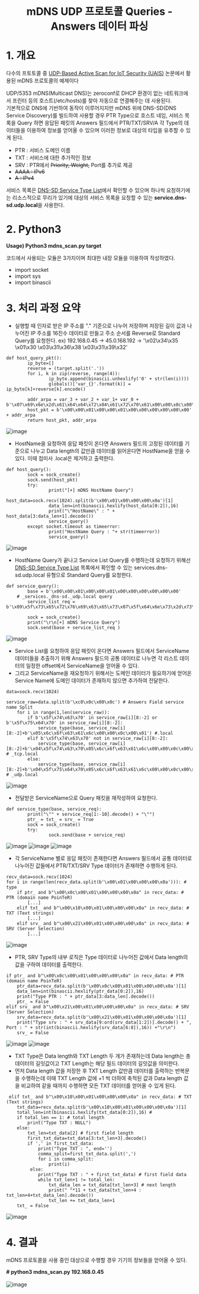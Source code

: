 # <center> mDNS UDP 프로토콜 Queries - Answers 데이터 파싱</center>

# 1. 개요
다수의 프토토콜 중 [UDP-Based Active Scan for IoT Security (UAIS)](http://itiis.org/digital-library/24228) 논문에서 활용된 mDNS 프로토콜의 예제이다<br>


UDP/5353 mDNS(Multicast DNS)는 zeroconf로 DHCP 환경이 없는 네트워크에서 프린터 등의 호스트(/etc/hosts)를 찾아 자동으로 연결해주는 데 사용된다.<br>
기본적으로 DNS에 기반하여 동작이 이루어지지만 mDNS 위에 DNS-SD(DNS Service Discovery)를 빌드하여 사용할 경우 PTR Type으로 호스트 네임, 서비스 목록을 Query 하면 응답된 패킷의 Answers 필드에서 PTR/TXT/SRV/A 각 Type의 데이터들을 이용하여 정보를 얻어올 수 있으며 이러한 정보로 대상의 타입을 유추할 수 있게 된다.

* PTR : 서비스 도메인 이름
* TXT : 서비스에 대한 추가적인 정보
* SRV : PTR에서 ~~Priority, Weight,~~ Port를 추가로 제공
* ~~AAAA : IPv6~~
* ~~A : IPv4~~

서비스 목록은 [DNS-SD Service Type List](http://dns-sd.org/ServiceTypes.html)에서 확인할 수 있으며 하나씩 요청하기에는 리소스적으로 무리가 있기에 대상의 서비스 목록을 요청할 수 있는 **service.dns-sd.udp.local**을 사용한다.
<br>
# 2. Python3
**Usage) Python3 mdns_scan.py target**
	
코드에서 사용되는 모듈은 3가지이며 최대한 내장 모듈을 이용하여 작성하였다.

* import socket
* import sys
* import binascii

# 3. 처리 과정 요약
* 실행할 때 인자로 받은 IP 주소를 "." 기준으로 나누어 저장하며 저장된 길이 값과 나누어진 IP 주소를 16진수 데이터로 만들고 주소 순서를 Reverse로 Standard Query를 요청한다. ex) 192.168.0.45 -> 45.0.168.192 -> '\x02\x34\x35 \x01\x30 \x03\x31\x36\x38 \x03\x31\x39\x32'
```
def host_query_pkt():
        ip_byte=[]
        reverse = (target.split('.'))
        for i, k in zip(reverse, range(4)):
                ip_byte.append(binascii.unhexlify('0' + str(len(i))))
                globals()['var_{}'.format(k)] = ip_byte[k]+reverse[k].encode()
	
        addr_arpa = var_3 + var_2 + var_1+ var_0 + b'\x07\x69\x6e\x2d\x61\x64\x64\x72\x04\x61\x72\x70\x61\x00\x00\x0c\x00\x01'
        host_pkt = b'\x00\x00\x01\x00\x00\x01\x00\x00\x00\x00\x00\x00' + addr_arpa
        return host_pkt, addr_arpa
```
![image](https://user-images.githubusercontent.com/40857478/121621321-eaf15b00-caa6-11eb-8807-758686f09de8.png)
<br>


*  HostName을 요청하여 응답 패킷이 온다면 Answers 필드의 고정된 데이터를 기준으로 나누고 Data length의 값만큼 데이터를 읽어온다면 HostName을 얻을 수 있다. 이때 접미사 .local은 제거하고 출력한다.
```
def host_query():
        sock = sock_create()
        sock.send(host_pkt)
        try:
                print("[+] mDNS HostName Query")
                host_data=sock.recv(1024).split(b'\x00\x01\x00\x00\x00\x0a')[1]
                data_len=int(binascii.hexlify(host_data[0:2]),16)
                print("\"HostName\" : " + host_data[3:data_len+1].decode())
                service_query()
        except socket.timeout as timeerror:
                print("HostName Query : "+ str(timeerror))
                service_query()
```

![image](https://user-images.githubusercontent.com/40857478/121622112-5c7dd900-caa8-11eb-990f-670ffcb14352.png)
<br>


* HostName Query가 끝나고 Service List Query를 수행하는데 요청하기 위해선 [DNS-SD Service Type List](http://dns-sd.org/ServiceTypes.html) 목록에서 확인할 수 있는 services.dns-sd.udp.local 유형으로 Standard Query를 요청한다.
```
def service_query():
        base = b'\x00\x00\x01\x00\x00\x01\x00\x00\x00\x00\x00\x00'
	# _services._dns-sd._udp.local query
        service_list_req = b'\x09\x5f\x73\x65\x72\x76\x69\x63\x65\x73\x07\x5f\x64\x6e\x73\x2d\x73\x64\x04\x5f\x75\x64\x70\x05\x6c\x6f\x63\x61\x6c\x00\x00\x0c\x00\x01'

        sock = sock_create()
        print("\r\n[+] mDNS Service Query")
        sock.send(base + service_list_req )
```
![image](https://user-images.githubusercontent.com/40857478/121628791-e895fd80-cab4-11eb-9a53-b4a5d3c3e232.png)
<br>


* Service List를 요청하여 응답 패킷이 온다면 Answers 필드에서 ServiceName 데이터들을 추출하기 위해 Answers 필드의 공통 데이터로 나누면 각 리스트 데이터의 일정한 offset에서 ServiceName을 얻어올 수 있다.<br>
* 그리고 ServiceName을 재요청하기 위해서는 도메인 데이터가 필요하기에 얻어온 Service Name에 도메인 데이터가 존재하지 않으면 추가하여 전달한다.
```
data=sock.recv(1024)

service_raw=data.split(b'\xc0\x0c\x00\x0c') # Answers Field service name Split
	for i in range(1,len(service_raw)):
		if b'\x5f\x74\x63\x70' in service_raw[i][8:-2] or b'\x5f\x75\x64\x70' in service_raw[i][8:-2]:
			service_type(base, service_raw[i][8:-2]+b'\x05\x6c\x6f\x63\x61\x6c\x00\x00\x0c\x00\x01') #.local
		elif b'\x5f\x74\x63\x70' not in service_raw[i][8:-2]:
			service_type(base, service_raw[i][8:-2]+b'\x04\x5f\x74\x63\x70\x05\x6c\x6f\x63\x61\x6c\x00\x00\x0c\x00\x01') # _tcp.local
		else:
			service_type(base, service_raw[i][8:-2]+b'\x04\x5f\x75\x64\x70\x05\x6c\x6f\x63\x61\x6c\x00\x00\x0c\x00\x01') # _udp.local
```
![image](https://user-images.githubusercontent.com/40857478/121628836-fc416400-cab4-11eb-8b21-b92edf2fdad0.png)
<br>


* 전달받은 ServiceName으로 Query 패킷을 재작성하여 요청한다.
```
def service_type(base, service_req):
        print("\"" + service_req[1:-10].decode() + "\"")
        ptr_ = txt_ = srv_ = True
        sock = sock_create()
        try:
                sock.send(base + service_req)
```
![image](https://user-images.githubusercontent.com/40857478/121630747-b5ee0400-cab8-11eb-9ac2-404edf6d4ec0.png)
![image](https://user-images.githubusercontent.com/40857478/121630762-bab2b800-cab8-11eb-81dd-5ed5a77ef79b.png)
![image](https://user-images.githubusercontent.com/40857478/121630771-beded580-cab8-11eb-8911-83fc2ba84785.png)
<br>


* 각 ServiceName 별로 응답 패킷이 존재한다면 Answers 필드에서 공통 데이터로 나누어진 값들에서 PTR/TXT/SRV Type 데이터가 존재하면 수행하게 된다.
```
recv_data=sock.recv(1024)
for i in range(len(recv_data.split(b'\x00\x01\x00\x00\x00\x0a'))): # type
	if ptr_ and b"\x00\x0c\x00\x01\x00\x00\x00\x0a" in recv_data: # PTR (domain name PoinTeR)
		[...]
	elif txt_ and b"\x00\x10\x00\x01\x00\x00\x00\x0a" in recv_data: # TXT (Text strings)
		[...]
	elif srv_ and b"\x00\x21\x00\x01\x00\x00\x00\x0a" in recv_data: # SRV (Server Selection)
		[...]
```
![image](https://user-images.githubusercontent.com/40857478/121630816-d1590f00-cab8-11eb-9c06-d2f4e82c38c0.png)
<br>


* PTR, SRV Type의 내부 로직은 Type 데이터로 나누어진 값에서 Data length의 값을 구하여 데이터를 출력한다.
```
if ptr_ and b"\x00\x0c\x00\x01\x00\x00\x00\x0a" in recv_data: # PTR (domain name PoinTeR)
	ptr_data=recv_data.split(b'\x00\x0c\x00\x01\x00\x00\x00\x0a')[1]
	data_len=int(binascii.hexlify(ptr_data[0:2]),16)
	print("Type PTR : " + ptr_data[3:data_len].decode())
	ptr_ = False
elif srv_ and b"\x00\x21\x00\x01\x00\x00\x00\x0a" in recv_data: # SRV (Server Selection)
	srv_data=recv_data.split(b'\x00\x21\x00\x01\x00\x00\x00\x0a')[1]
	print("Type srv : " + srv_data[9:ord(srv_data[1:2])].decode() + ", Port : " + str(int(binascii.hexlify(srv_data[6:8]),16)) +"\r\n")
	srv_ = False
```
![image](https://user-images.githubusercontent.com/40857478/121630892-f77eaf00-cab8-11eb-9d7b-797fb4e8fda1.png)
![image](https://user-images.githubusercontent.com/40857478/121630880-efbf0a80-cab8-11eb-9bf3-a49013c3d139.png)
<br>


* TXT Type은 Data length와 TXT Length 두 개가 존재하는데 Data length는 총 데이터의 길잇값이고 TXT Length는 해당 필드 데이터의 길잇값을 의미한다. <br>
* 먼저 Data length 값을 저장한 후 TXT Length 값만큼 데이터를 출력하는 반복문을 수행하는데 이때 TXT Length 값에 +1 씩 더하여 축적된 값과 Data length 값을 비교하여 같을 때까지 수행하면 모든 TXT 데이터를 얻어올 수 있게 된다.
```
 elif txt_ and b"\x00\x10\x00\x01\x00\x00\x00\x0a" in recv_data: # TXT (Text strings)
	txt_data=recv_data.split(b'\x00\x10\x00\x01\x00\x00\x00\x0a')[1]
 	total_len=int(binascii.hexlify(txt_data[0:2]),16) # 
	if total_len == 1: # total length
		print("Type TXT : NULL")
	else:
		txt_len=txt_data[2] # first field length
		first_txt_data=txt_data[3:txt_len+3].decode()
		if ',' in first_txt_data:
			print("Type TXT : ", end='')
			comma_split=first_txt_data.split(',')
			for i in comma_split:
				print(i)
		 else:
			print("Type TXT : " + first_txt_data) # first field data
			while txt_len+1 != total_len:
				txt_data_len = txt_data[txt_len+3] # next length
				print(" "*11 + txt_data[txt_len+4 : txt_len+4+txt_data_len].decode())
				txt_len += txt_data_len+1
	txt_ = False
```
![image](https://user-images.githubusercontent.com/40857478/121630911-06fdf800-cab9-11eb-8be8-e507d5449aa3.png)

# 4. 결과
mDNS 프로토콜을 사용 중인 대상으로 수행할 경우 기기의 정보들을 얻어올 수 있다.

**# python3 mdns_scan.py 192.168.0.45**
<br><br>
![image](https://user-images.githubusercontent.com/40857478/121629192-9f927900-cab5-11eb-9bc3-81b82f5441d9.png)
<br><br>
